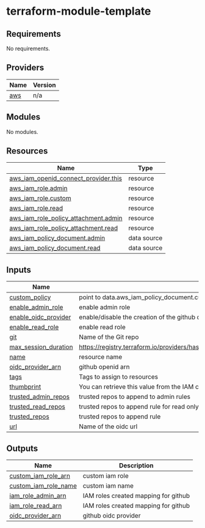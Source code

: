 # terraform-module-template

<!-- BEGIN_TF_DOCS -->
## Requirements

No requirements.

## Providers

| Name | Version |
|------|---------|
| <a name="provider_aws"></a> [aws](#provider\_aws) | n/a |

## Modules

No modules.

## Resources

| Name | Type |
|------|------|
| [aws_iam_openid_connect_provider.this](https://registry.terraform.io/providers/hashicorp/aws/latest/docs/resources/iam_openid_connect_provider) | resource |
| [aws_iam_role.admin](https://registry.terraform.io/providers/hashicorp/aws/latest/docs/resources/iam_role) | resource |
| [aws_iam_role.custom](https://registry.terraform.io/providers/hashicorp/aws/latest/docs/resources/iam_role) | resource |
| [aws_iam_role.read](https://registry.terraform.io/providers/hashicorp/aws/latest/docs/resources/iam_role) | resource |
| [aws_iam_role_policy_attachment.admin](https://registry.terraform.io/providers/hashicorp/aws/latest/docs/resources/iam_role_policy_attachment) | resource |
| [aws_iam_role_policy_attachment.read](https://registry.terraform.io/providers/hashicorp/aws/latest/docs/resources/iam_role_policy_attachment) | resource |
| [aws_iam_policy_document.admin](https://registry.terraform.io/providers/hashicorp/aws/latest/docs/data-sources/iam_policy_document) | data source |
| [aws_iam_policy_document.read](https://registry.terraform.io/providers/hashicorp/aws/latest/docs/data-sources/iam_policy_document) | data source |

## Inputs

| Name | Description | Type | Default | Required |
|------|-------------|------|---------|:--------:|
| <a name="input_custom_policy"></a> [custom\_policy](#input\_custom\_policy) | point to data.aws\_iam\_policy\_document.custom.json | `any` | `null` | no |
| <a name="input_enable_admin_role"></a> [enable\_admin\_role](#input\_enable\_admin\_role) | enable admin role | `bool` | `true` | no |
| <a name="input_enable_oidc_provider"></a> [enable\_oidc\_provider](#input\_enable\_oidc\_provider) | enable/disable the creation of the github oidc provider | `bool` | `true` | no |
| <a name="input_enable_read_role"></a> [enable\_read\_role](#input\_enable\_read\_role) | enable read role | `bool` | `true` | no |
| <a name="input_git"></a> [git](#input\_git) | Name of the Git repo | `string` | n/a | yes |
| <a name="input_max_session_duration"></a> [max\_session\_duration](#input\_max\_session\_duration) | https://registry.terraform.io/providers/hashicorp/aws/latest/docs/resources/iam_role#max_session_duration | `number` | `3600` | no |
| <a name="input_name"></a> [name](#input\_name) | resource name | `string` | n/a | yes |
| <a name="input_oidc_provider_arn"></a> [oidc\_provider\_arn](#input\_oidc\_provider\_arn) | github openid arn | `string` | `null` | no |
| <a name="input_tags"></a> [tags](#input\_tags) | Tags to assign to resources | `map(string)` | `{}` | no |
| <a name="input_thumbprint"></a> [thumbprint](#input\_thumbprint) | You can retrieve this value from the IAM console | `string` | `"6938fd4d98bab03faadb97b34396831e3780aea1"` | no |
| <a name="input_trusted_admin_repos"></a> [trusted\_admin\_repos](#input\_trusted\_admin\_repos) | trusted repos to append to admin rules | `list(string)` | `null` | no |
| <a name="input_trusted_read_repos"></a> [trusted\_read\_repos](#input\_trusted\_read\_repos) | trusted repos to append rule for read only rules | `list(string)` | `null` | no |
| <a name="input_trusted_repos"></a> [trusted\_repos](#input\_trusted\_repos) | trusted repos to append rule | `list(string)` | `null` | no |
| <a name="input_url"></a> [url](#input\_url) | Name of the oidc url | `string` | `"https://token.actions.githubusercontent.com"` | no |

## Outputs

| Name | Description |
|------|-------------|
| <a name="output_custom_iam_role_arn"></a> [custom\_iam\_role\_arn](#output\_custom\_iam\_role\_arn) | custom iam role |
| <a name="output_custom_iam_role_name"></a> [custom\_iam\_role\_name](#output\_custom\_iam\_role\_name) | custom iam name |
| <a name="output_iam_role_admin_arn"></a> [iam\_role\_admin\_arn](#output\_iam\_role\_admin\_arn) | IAM roles created mapping for github |
| <a name="output_iam_role_read_arn"></a> [iam\_role\_read\_arn](#output\_iam\_role\_read\_arn) | IAM roles created mapping for github |
| <a name="output_oidc_provider_arn"></a> [oidc\_provider\_arn](#output\_oidc\_provider\_arn) | github oidc provider |
<!-- END_TF_DOCS -->